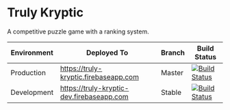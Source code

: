 # Truly Kryptic

A competitive puzzle game with a ranking system.

|Environment|Deployed To|Branch|Build Status|
|-|-|-|-|
|Production|https://truly-kryptic.firebaseapp.com|Master|[![Build Status](https://travis-ci.org/hb20007/truly-kryptic.svg?branch=master)](https://travis-ci.org/hb20007/truly-kryptic)|
|Development|https://truly-kryptic-dev.firebaseapp.com|Stable|[![Build Status](https://travis-ci.org/hb20007/truly-kryptic.svg?branch=stable)](https://travis-ci.org/hb20007/truly-kryptic)